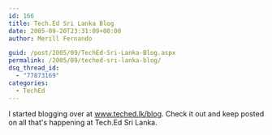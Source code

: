 ```yaml
---
id: 166
title: Tech.Ed Sri Lanka Blog
date: 2005-09-20T23:31:09+00:00
author: Merill Fernando

guid: /post/2005/09/TechEd-Sri-Lanka-Blog.aspx
permalink: /2005/09/teched-sri-lanka-blog/
dsq_thread_id:
  - "77873169"
categories:
  - TechEd
---
```

I started blogging over at <a href="http://www.teched.lk/blog">www.teched.lk/blog</a>. Check it out and keep 
posted on all that's happening at Tech.Ed Sri Lanka.